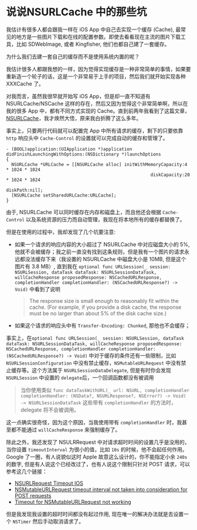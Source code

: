 # 说说NSURLCache 中的那些坑

我估计有很多人都会跟我一样在 iOS App 中自己去实现一个缓存 (Cache), 最常见的地方是一些图片下载和在线的配置参数。即使去看看现在主流的图片下载工具，比如 SDWebImage, 或者 Kingfisher, 他们也都自己建了一套缓存。

为什么我们去建一套自己的缓存而不是使用系统内置的呢？

我估计很多人都跟我想的一样，因为觉得实现缓存是一种非常简单的事情，如果要重新造一个轮子的话，这是一个非常易于上手的项目，然后我们就开始实现各种 XXXCache 了。

对我而言，虽然我很早就开始写 iOS App，但是却一直不知道有 NSURLCache/NSCache 这样的存在，然后又因为觉得这个非常简单啊，所以在我的很多 App 中，都有不同方式实现的 Cache。直到前两年我看到了这篇文章，[NSURLCache](http://nshipster.cn/nsurlcache/)，我才焕然大悟，原来我白折腾了这么多年。

事实上，只要两行代码就可以配置完 App 中所有请求的缓存，剩下的只要依靠 `http` 响应头中 `Cache-Control` 的设置就可以完成自动的缓存和管理了。

    - (BOOL)application:(UIApplication *)application
    didFinishLaunchingWithOptions:(NSDictionary *)launchOptions
    {
      NSURLCache *URLCache = [[NSURLCache alloc] initWithMemoryCapacity:4 * 1024 * 1024
                                                           diskCapacity:20 * 1024 * 1024
                                                               diskPath:nil];
      [NSURLCache setSharedURLCache:URLCache];
    }

由于, NSURLCache 可以同时缓存在内存和磁盘上，而且他还会根据 `Cache-Control` 以及系统资源的压力而自动管理，我现在将本地所有的缓存都替换了。

但是在使用的过程中，我却发现了几个坑要注意:

* 如果一个请求的响应内容的大小超过了 NSURLCache 中对应磁盘大小的 5%, 他就不会被缓存；我之前一直没有找到这条规则，但是我有一个图片的请求永远都没法缓存下来（我设置的 NSURLCache 中磁盘大小是 10MB, 但是这个图片有 3.8 MB）, 直到我在 `optional func URLSession(_ session: NSURLSession, dataTask dataTask: NSURLSessionDataTask, willCacheResponse proposedResponse: NSCachedURLResponse, completionHandler completionHandler: (NSCachedURLResponse?) -> Void)` 中看到了说明

    > The response size is small enough to reasonably fit within the cache. (For example, if you provide a disk cache, the response must be no larger than about 5% of the disk cache size.)
    
* 如果这个请求的响应头中有 `Transfer-Encoding: Chunked`, 那他也不会缓存；

事实上，在`optional func URLSession(_ session: NSURLSession, dataTask dataTask: NSURLSessionDataTask, willCacheResponse proposedResponse: NSCachedURLResponse, completionHandler completionHandler: (NSCachedURLResponse?) -> Void)` 中对于缓存的条件还有一些限制，比如 `NSURLSessionConfiguration` 中没有禁止缓存，`NSMutableURLRequest` 中没有禁止缓存等。这个方法属于 `NSURLSessionDataDelegate`, 但是有时你会发现 `NSURLSession` 中设置的 `delegate`后，一个回调函数都没有被调用

> 当你使用类似 `func dataTaskWithURL(_ url: NSURL, completionHandler completionHandler: (NSData?, NSURLResponse?, NSError?) -> Void) -> NSURLSessionDataTask` 这些带有 `completionHandler` 的方法时，delegate 将不会被调用。

这一点确实很奇怪，因为这个原因，当我使用带有 `completionHandler` 时，我甚至都不能通过 `willCacheResponse` 来强制缓存了。

除此之外，我还发现了 NSULRRequest 中对请求超时时间的设置几乎是没用的，当你设置 `timeoutInterval` 为很小的值，比如 `10s` 的时候，他不会起任何作用。Google 了一圈，有人说貌似这时 Apple 故意这么设计的，你不能指定小余 `240s` 的数字, 但是有人说这个已经改过了，也有人说这个限制只针对 POST 请求，可以参考这几个链接：

* [NSURLRequest Timeout IOS](http://stackoverflow.com/questions/11718256/nsurlrequest-timeout-ios)
* [NSMutableURLRequest timeout interval not taken into consideration for POST requests](http://stackoverflow.com/questions/1466389/nsmutableurlrequest-timeout-interval-not-taken-into-consideration-for-post-reque)
* [Timeout for NSMutableURLRequest not working](http://stackoverflow.com/questions/10408185/timeout-for-nsmutableurlrequest-not-working)

但是我发现我设置的超时时间都没有起过作用, 现在唯一的解决办法就是去设置一个 `NSTimer` 然后手动取消请求了。






